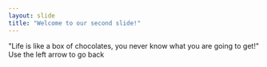 ```yaml
---
layout: slide
title: "Welcome to our second slide!"
---
```

"Life is like a box of chocolates, you never know what you are going to get!"
Use the left arrow to go back
